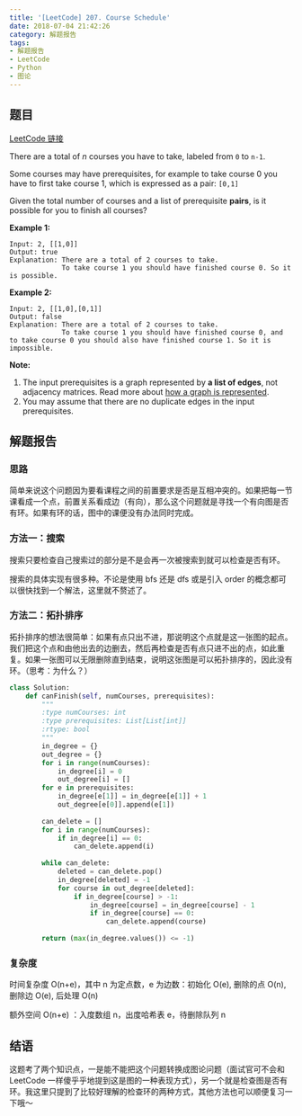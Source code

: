 ```yaml
---
title: '[LeetCode] 207. Course Schedule'
date: 2018-07-04 21:42:26
category: 解题报告
tags: 
- 解题报告
- LeetCode
- Python
- 图论
---
```


## 题目

[LeetCode 链接](https://leetcode.com/problems/course-schedule/description/)

There are a total of *n* courses you have to take, labeled from `0` to `n-1`.

Some courses may have prerequisites, for example to take course 0 you have to first take course 1, which is expressed as a pair: `[0,1]`

Given the total number of courses and a list of prerequisite **pairs**, is it possible for you to finish all courses?

**Example 1:**

```
Input: 2, [[1,0]] 
Output: true
Explanation: There are a total of 2 courses to take. 
             To take course 1 you should have finished course 0. So it is possible.
```

<!--more-->

**Example 2:**

```
Input: 2, [[1,0],[0,1]]
Output: false
Explanation: There are a total of 2 courses to take. 
             To take course 1 you should have finished course 0, and to take course 0 you should also have finished course 1. So it is impossible.
```

**Note:**

1. The input prerequisites is a graph represented by **a list of edges**, not adjacency matrices. Read more about [how a graph is represented](https://www.khanacademy.org/computing/computer-science/algorithms/graph-representation/a/representing-graphs).
2. You may assume that there are no duplicate edges in the input prerequisites.



## 解题报告

### 思路

简单来说这个问题因为要看课程之间的前置要求是否是互相冲突的。如果把每一节课看成一个点，前置关系看成边（有向），那么这个问题就是寻找一个有向图是否有环。如果有环的话，图中的课便没有办法同时完成。



### 方法一：搜索

搜索只要检查自己搜索过的部分是不是会再一次被搜索到就可以检查是否有环。

搜索的具体实现有很多种。不论是使用 bfs 还是 dfs 或是引入 order 的概念都可以很快找到一个解法，这里就不赘述了。



### 方法二：拓扑排序

拓扑排序的想法很简单：如果有点只出不进，那说明这个点就是这一张图的起点。我们把这个点和由他出去的边删去，然后再检查是否有点只进不出的点，如此重复。如果一张图可以无限删除直到结束，说明这张图是可以拓扑排序的，因此没有环。（思考：为什么？）

```python
class Solution:
    def canFinish(self, numCourses, prerequisites):
        """
        :type numCourses: int
        :type prerequisites: List[List[int]]
        :rtype: bool
        """
        in_degree = {}
        out_degree = {} 
        for i in range(numCourses):
            in_degree[i] = 0
            out_degree[i] = []
        for e in prerequisites:
            in_degree[e[1]] = in_degree[e[1]] + 1
            out_degree[e[0]].append(e[1])
        
        can_delete = []
        for i in range(numCourses):
            if in_degree[i] == 0:
                can_delete.append(i)
                
        while can_delete:
            deleted = can_delete.pop()
            in_degree[deleted] = -1
            for course in out_degree[deleted]:
                if in_degree[course] > -1:
                    in_degree[course] = in_degree[course] - 1
                    if in_degree[course] == 0:
                        can_delete.append(course)
                        
        return (max(in_degree.values()) <= -1)

```

### 复杂度

时间复杂度 O(n+e)，其中 n 为定点数，e 为边数：初始化 O(e), 删除的点 O(n), 删除边 O(e), 后处理 O(n)

额外空间 O(n+e) ：入度数组 n，出度哈希表 e，待删除队列 n



## 结语

这题考了两个知识点，一是能不能把这个问题转换成图论问题（面试官可不会和 LeetCode 一样傻乎乎地提到这是图的一种表现方式），另一个就是检查图是否有环。我这里只提到了比较好理解的检查环的两种方式，其他方法也可以顺便复习一下哦～